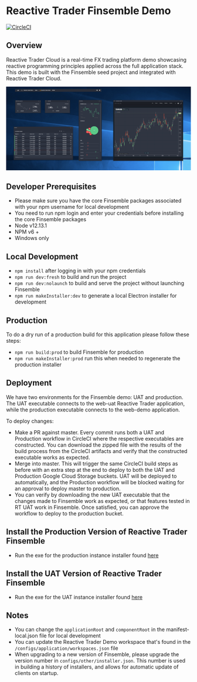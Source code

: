 # Reactive Trader Finsemble Demo

[![CircleCI](https://circleci.com/gh/AdaptiveConsulting/ReactiveTraderCloud-Finsemble/tree/master.svg?style=svg&circle-token=c9a64a94d9b308c65df792b7af0412b0a2310a12)](https://circleci.com/gh/AdaptiveConsulting/ReactiveTraderCloud-Finsemble/tree/master)

## Overview

Reactive Trader Cloud is a real-time FX trading platform demo showcasing reactive programming principles applied across the full application stack.
This demo is built with the Finsemble seed project and integrated with Reactive Trader Cloud.

![image](/assets/img/RTF.png)

## Developer Prerequisites

- Please make sure you have the core Finsemble packages associated with your npm username for local development
- You need to run npm login and enter your credentials before installing the core Finsemble packages
- Node v12.13.1
- NPM v6 +
- Windows only

## Local Development

- `npm install` after logging in with your npm credentials
- `npm run dev:fresh` to build and run the project
- `npm run dev:nolaunch` to build and serve the project without launching Finsemble
- `npm run makeInstaller:dev` to generate a local Electron installer for development

## Production

To do a dry run of a production build for this application please follow these steps:

- `npm run build:prod` to build Finsemble for production
- `npm run makeInstaller:prod` run this when needed to regenerate the production installer

## Deployment

We have two environments for the Finsemble demo: UAT and production. The UAT executable connects to the web-uat Reactive Trader application, while the production executable connects to the web-demo application.

To deploy changes:

- Make a PR against master. Every commit runs both a UAT and Production workflow in CircleCI where the respective executables are constructed. You can download the zipped file with the results of the build process from the CircleCI artifacts and verify that the constructed executable works as expected.
- Merge into master. This will trigger the same CircleCI build steps as before with an extra step at the end to deploy to both the UAT and Production Google Cloud Storage buckets. UAT will be deployed to automatically, and the Production workflow will be blocked waiting for an approval to deploy master to production.
- You can verify by downloading the new UAT executable that the changes made to Finsemble work as expected, or that features tested in RT UAT work in Finsemble. Once satisfied, you can approve the workflow to deploy to the production bucket.

## Install the Production Version of Reactive Trader Finsemble

- Run the exe for the production instance installer found [here](https://storage.googleapis.com/reactive-trader-finsemble/pkg/ReactiveTraderFinsemble.exe)

## Install the UAT Version of Reactive Trader Finsemble

- Run the exe for the UAT instance installer found [here](https://storage.googleapis.com/reactive-trader-finsemble-uat/pkg/ReactiveTraderFinsemble.exe)

## Notes

- You can change the `applicationRoot` and `componentRoot` in the manifest-local.json file for local development
- You can update the Reactive Trader Demo workspace that's found in the `/configs/application/workspaces.json` file
- When upgrading to a new version of Finsemble, please upgrade the version number in `configs/other/installer.json`. This number is used in building a history of installers, and allows for automatic update of clients on startup.
